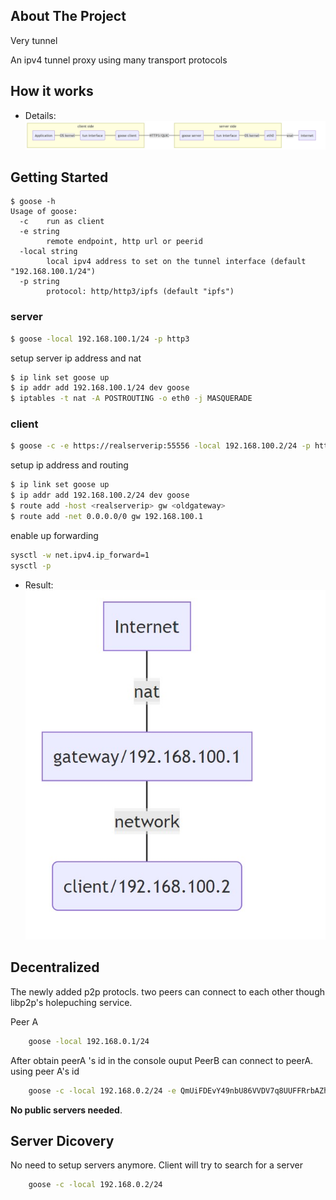 
<!-- ABOUT THE PROJECT -->
## About The Project

Very tunnel

An ipv4 tunnel proxy using  many transport protocols

## How it works

- Details:  
![How it works][howitworks]

<!-- GETTING STARTED -->
## Getting Started


```
$ goose -h
Usage of goose:
  -c    run as client
  -e string
        remote endpoint, http url or peerid
  -local string
        local ipv4 address to set on the tunnel interface (default "192.168.100.1/24")
  -p string
        protocol: http/http3/ipfs (default "ipfs")
```

### server

```sh
$ goose -local 192.168.100.1/24 -p http3
```
setup server ip address and nat
```sh
$ ip link set goose up
$ ip addr add 192.168.100.1/24 dev goose
$ iptables -t nat -A POSTROUTING -o eth0 -j MASQUERADE
```
### client

```sh
$ goose -c -e https://realserverip:55556 -local 192.168.100.2/24 -p http3
```
setup ip address and routing
```sh
$ ip link set goose up
$ ip addr add 192.168.100.2/24 dev goose
$ route add -host <realserverip> gw <oldgateway>
$ route add -net 0.0.0.0/0 gw 192.168.100.1
```

enable up forwarding
```sh
sysctl -w net.ipv4.ip_forward=1
sysctl -p
```

- Result:  
![logically][logically]

## Decentralized

The newly added p2p protocls. two peers can connect to each other though libp2p's holepuching service.


Peer A
```sh
	goose -local 192.168.0.1/24
```
After obtain peerA 's  id in the  console ouput
PeerB can connect to  peerA. using peer A's id
```sh
	goose -c -local 192.168.0.2/24 -e QmUiFDEvY49nbU86VVDV7q8UUFFRrbAZhrCEGDh32Vb5A1
```

 **No public servers needed**. 
 			
	

## Server Dicovery

No need to setup servers anymore. 
Client will try to search for a server 
```sh
	goose -c -local 192.168.0.2/24
```

[howitworks]: images/howitworks.jpg
[logically]: images/virtual.jpg
